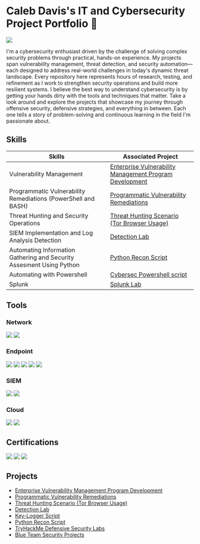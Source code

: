 # Caleb Davis's IT and Cybersecurity Project Portfolio 🔐
<a href="https://www.linkedin.com/in/calebmdavis"><img src="https://img.shields.io/badge/-LinkedIn-0072b1?&style=for-the-badge&logo=linkedin&logoColor=white" /></a>

I'm a cybersecurity enthusiast driven by the challenge of solving complex security problems through practical, hands-on experience. My projects span vulnerability management, threat detection, and security automation—each designed to address real-world challenges in today's dynamic threat landscape.
Every repository here represents hours of research, testing, and refinement as I work to strengthen security operations and build more resilient systems. I believe the best way to understand cybersecurity is by getting your hands dirty with the tools and techniques that matter.
Take a look around and explore the projects that showcase my journey through offensive security, defensive strategies, and everything in between. Each one tells a story of problem-solving and continuous learning in the field I'm passionate about.

## Skills

| Skills                                           | Associated Project           |
|-------------------------------------------------|------------------------------|
| Vulnerability Management                        | <a href="https://github.com/Cmdavis14/vulnerability-management-program">Enterprise Vulnerability Management Program Development
| Programmatic Vulnerability Remediations (PowerShell and BASH) | <a href="https://github.com/Cmdavis14/programmatic-vulnerability-remediations">Programmatic Vulnerability Remediations</a>
| Threat Hunting and Security Operations          | <a href="https://github.com/Cmdavis14/BLUETEAM_PROJECTS/blob/main/README.md">Threat Hunting Scenario (Tor Browser Usage)</a>
| SIEM Implementation and Log Analysis	Detection | <a href="https://github.com/Cmdavis14/Detection-Lab/tree/main">Detection Lab</a>
| Automating Information Gathering and Security Assesment Using Python|  <a href="https://github.com/Cmdavis14/Python-Recon-Script/tree/main">Python Recon Script</a>
| Automating with Powershell                      | <a href="https://github.com/Cmdavis14/InfoSec_PowerShell_Scripts/blob/main/README.md">Cybersec Powershell script</a>
| Splunk                                          | <a href="https://github.com/Cmdavis14/BLUETEAM_PROJECTS/tree/main/Splunk_Labs">Splunk Lab</a> 
## Tools

### Network
<div>
    <img src="https://img.shields.io/badge/-Packet%20Tracer-007ACC?&style=for-the-badge&logo=Cisco&logoColor=white" />
    <img src="https://img.shields.io/badge/-Wireshark-1679A7?&style=for-the-badge&logo=Wireshark&logoColor=white" />
</div>

### Endpoint
<div>
    <img src="https://img.shields.io/badge/-CrowdStrike-00A3E0?&style=for-the-badge&logo=CrowdStrike&logoColor=white" />
    <img src="https://img.shields.io/badge/-Tenable-00C176?&style=for-the-badge&logo=tenable&logoColor=white" />
    <img src="https://img.shields.io/badge/-Cortex-FF5C00?&style=for-the-badge&logo=Palo%20Alto%20Networks&logoColor=white" />
    <img src="https://img.shields.io/badge/-AlienVault-FF5B00?&style=for-the-badge&logo=AlienVault&logoColor=white" />
    <img src="https://img.shields.io/badge/-Carbon%20Black-008C9E?&style=for-the-badge&logo=VMware&logoColor=white" />
</div>

### SIEM
<div>
    <img src="https://img.shields.io/badge/-Elastic-005571?&style=for-the-badge&logo=Elastic&logoColor=white" />
    <img src="https://img.shields.io/badge/-Splunk-FF7300?&style=for-the-badge&logo=Splunk&logoColor=white" />
</div>

### Cloud
<div>
    <img src="https://img.shields.io/badge/-AWS%20Cloud-FF9900?&style=for-the-badge&logo=Amazon%20AWS&logoColor=white" />
    <img src="https://img.shields.io/badge/-Microsoft%20Azure-0078D4?&style=for-the-badge&logo=microsoftazure&logoColor=white" />

</div>

## Certifications
<div>
    <img src="https://img.shields.io/badge/-Security%2B%20701-FF0000?&style=for-the-badge&logo=CompTIA&logoColor=white" />
    <img src="https://img.shields.io/badge/-CySA%2B%20CS0--003-FF0000?&style=for-the-badge&logo=CompTIA&logoColor=white" />
    <img src="https://img.shields.io/badge/-Blue%20Team%20Level%201%20Cert-1A5D99?&style=for-the-badge&logo=Security&logoColor=white" />
<div>


    
## Projects
- <a href="https://github.com/Cmdavis14/vulnerability-management-program">Enterprise Vulnerability Management Program Development
- <a href="https://github.com/Cmdavis14/programmatic-vulnerability-remediations">Programmatic Vulnerability Remediations
- <a href="https://github.com/Cmdavis14/BLUETEAM_PROJECTS/blob/main/README.md">Threat Hunting Scenario (Tor Browser Usage)
- <a href="https://github.com/Cmdavis14/Detection-Lab/tree/main">Detection Lab</a>
- <a href="https://github.com/Cmdavis14/Key-Logger">Key-Logger Script</a>
- <a href="https://github.com/Cmdavis14/Python-Recon-Script/tree/main">Python Recon Script</a>
- <a href="https://github.com/Cmdavis14/TryHackMe-Projects">TryHackMe Defensive Security Labs</a>
- <a href="https://github.com/Cmdavis14/BLUETEAM_PROJECTS/blob/main/README.md">Blue Team Security Projects</a>
